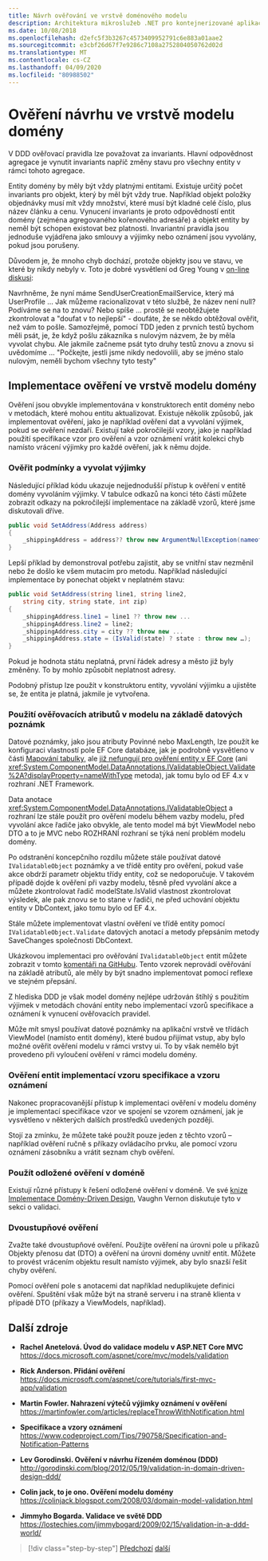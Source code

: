 ```yaml
---
title: Návrh ověřování ve vrstvě doménového modelu
description: Architektura mikroslužeb .NET pro kontejnerizované aplikace .NET | Pochopit klíčové pojmy ověření modelu domény.
ms.date: 10/08/2018
ms.openlocfilehash: d2efc5f3b3267c4573409952791c6e883a01aae2
ms.sourcegitcommit: e3cbf26d67f7e9286c7108a2752804050762d02d
ms.translationtype: MT
ms.contentlocale: cs-CZ
ms.lasthandoff: 04/09/2020
ms.locfileid: "80988502"
---
```

# <a name="design-validations-in-the-domain-model-layer"></a>Ověření návrhu ve vrstvě modelu domény

V DDD ověřovací pravidla lze považovat za invariants. Hlavní odpovědnost agregace je vynutit invariants napříč změny stavu pro všechny entity v rámci tohoto agregace.

Entity domény by měly být vždy platnými entitami. Existuje určitý počet invariants pro objekt, který by měl být vždy true. Například objekt položky objednávky musí mít vždy množství, které musí být kladné celé číslo, plus název článku a cenu. Vynucení invariants je proto odpovědností entit domény (zejména agregovaného kořenového adresáře) a objekt entity by neměl být schopen existovat bez platnosti. Invariantní pravidla jsou jednoduše vyjádřena jako smlouvy a výjimky nebo oznámení jsou vyvolány, pokud jsou porušeny.

Důvodem je, že mnoho chyb dochází, protože objekty jsou ve stavu, ve které by nikdy nebyly v. Toto je dobré vysvětlení od Greg Young v [on-line diskusi](https://jeffreypalermo.com/2009/05/the-fallacy-of-the-always-valid-entity/):

Navrhněme, že nyní máme SendUserCreationEmailService, který má UserProfile ... Jak můžeme racionalizovat v této službě, že název není null? Podíváme se na to znovu? Nebo spíše ... prostě se neobtěžujete zkontrolovat a "doufat v to nejlepší" - doufáte, že se někdo obtěžoval ověřit, než vám to pošle. Samozřejmě, pomocí TDD jeden z prvních testů bychom měli psát, je, že když pošlu zákazníka s nulovým názvem, že by měla vyvolat chybu. Ale jakmile začneme psát tyto druhy testů znovu a znovu si uvědomíme ... "Počkejte, jestli jsme nikdy nedovolili, aby se jméno stalo nulovým, neměli bychom všechny tyto testy"

## <a name="implement-validations-in-the-domain-model-layer"></a>Implementace ověření ve vrstvě modelu domény

Ověření jsou obvykle implementována v konstruktorech entit domény nebo v metodách, které mohou entitu aktualizovat. Existuje několik způsobů, jak implementovat ověření, jako je například ověření dat a vyvolání výjimek, pokud se ověření nezdaří. Existují také pokročilejší vzory, jako je například použití specifikace vzor pro ověření a vzor oznámení vrátit kolekci chyb namísto vrácení výjimky pro každé ověření, jak k němu dojde.

### <a name="validate-conditions-and-throw-exceptions"></a>Ověřit podmínky a vyvolat výjimky

Následující příklad kódu ukazuje nejjednodušší přístup k ověření v entitě domény vyvoláním výjimky. V tabulce odkazů na konci této části můžete zobrazit odkazy na pokročilejší implementace na základě vzorů, které jsme diskutovali dříve.

```csharp
public void SetAddress(Address address)
{
    _shippingAddress = address?? throw new ArgumentNullException(nameof(address));
}
```

Lepší příklad by demonstroval potřebu zajistit, aby se vnitřní stav nezměnil nebo že došlo ke všem mutacím pro metodu. Například následující implementace by ponechat objekt v neplatném stavu:

```csharp
public void SetAddress(string line1, string line2,
    string city, string state, int zip)
{
    _shippingAddress.line1 = line1 ?? throw new ...
    _shippingAddress.line2 = line2;
    _shippingAddress.city = city ?? throw new ...
    _shippingAddress.state = (IsValid(state) ? state : throw new …);
}
```

Pokud je hodnota státu neplatná, první řádek adresy a město již byly změněny. To by mohlo způsobit neplatnost adresy.

Podobný přístup lze použít v konstruktoru entity, vyvolání výjimku a ujistěte se, že entita je platná, jakmile je vytvořena.

### <a name="use-validation-attributes-in-the-model-based-on-data-annotations"></a>Použití ověřovacích atributů v modelu na základě datových poznámk

Datové poznámky, jako jsou atributy Povinné nebo MaxLength, lze použít ke konfiguraci vlastností pole EF Core databáze, jak je podrobně vysvětleno v části [Mapování tabulky,](infrastructure-persistence-layer-implemenation-entity-framework-core.md#table-mapping) ale [již nefungují pro ověření entity v EF Core](https://github.com/dotnet/efcore/issues/3680) (ani <xref:System.ComponentModel.DataAnnotations.IValidatableObject.Validate%2A?displayProperty=nameWithType> metoda), jak tomu bylo od EF 4.x v rozhraní .NET Framework.

Data anotace <xref:System.ComponentModel.DataAnnotations.IValidatableObject> a rozhraní lze stále použít pro ověření modelu během vazby modelu, před vyvolání akce řadiče jako obvykle, ale tento model má být ViewModel nebo DTO a to je MVC nebo ROZHRANÍ rozhraní se týká není problém modelu domény.

Po odstranění koncepčního rozdílu můžete stále používat datové `IValidatableObject` poznámky a ve třídě entity pro ověření, pokud vaše akce obdrží parametr objektu třídy entity, což se nedoporučuje. V takovém případě dojde k ověření při vazby modelu, těsně před vyvolání akce a můžete zkontrolovat řadič modelState.IsValid vlastnost zkontrolovat výsledek, ale pak znovu se to stane v řadiči, ne před uchování objektu entity v DbContext, jako tomu bylo od EF 4.x.

Stále můžete implementovat vlastní ověření ve třídě entity pomocí `IValidatableObject.Validate` datových anotací a metody přepsáním metody SaveChanges společnosti DbContext.

Ukázkovou implementaci pro ověřování `IValidatableObject` entit můžete zobrazit v tomto [komentáři na GitHubu](https://github.com/dotnet/efcore/issues/3680#issuecomment-155502539). Tento vzorek neprovádí ověřování na základě atributů, ale měly by být snadno implementovat pomocí reflexe ve stejném přepsání.

Z hlediska DDD je však model domény nejlépe udržován štíhlý s použitím výjimek v metodách chování entity nebo implementací vzorů specifikace a oznámení k vynucení ověřovacích pravidel.

Může mít smysl používat datové poznámky na aplikační vrstvě ve třídách ViewModel (namísto entit domény), které budou přijímat vstup, aby bylo možné ověřit ověření modelu v rámci vrstvy ui. To by však nemělo být provedeno při vyloučení ověření v rámci modelu domény.

### <a name="validate-entities-by-implementing-the-specification-pattern-and-the-notification-pattern"></a>Ověření entit implementací vzoru specifikace a vzoru oznámení

Nakonec propracovanější přístup k implementaci ověření v modelu domény je implementací specifikace vzor ve spojení se vzorem oznámení, jak je vysvětleno v některých dalších prostředků uvedených později.

Stojí za zmínku, že můžete také použít pouze jeden z těchto vzorů – například ověření ručně s příkazy ovládacího prvku, ale pomocí vzoru oznámení zásobníku a vrátit seznam chyb ověření.

### <a name="use-deferred-validation-in-the-domain"></a>Použít odložené ověření v doméně

Existují různé přístupy k řešení odložené ověření v doméně. Ve své [knize Implementace Domény-Driven Design](https://www.amazon.com/Implementing-Domain-Driven-Design-Vaughn-Vernon/dp/0321834577), Vaughn Vernon diskutuje tyto v sekci o validaci.

### <a name="two-step-validation"></a>Dvoustupňové ověření

Zvažte také dvoustupňové ověření. Použijte ověření na úrovni pole u příkazů Objekty přenosu dat (DTO) a ověření na úrovni domény uvnitř entit. Můžete to provést vrácením objektu result namísto výjimek, aby bylo snazší řešit chyby ověření.

Pomocí ověření pole s anotacemi dat například neduplikujete definici ověření. Spuštění však může být na straně serveru i na straně klienta v případě DTO (příkazy a ViewModels, například).

## <a name="additional-resources"></a>Další zdroje

- **Rachel Anetelová. Úvod do validace modelu v ASP.NET Core MVC** \
  <https://docs.microsoft.com/aspnet/core/mvc/models/validation>

- **Rick Anderson. Přidání ověření** \
  <https://docs.microsoft.com/aspnet/core/tutorials/first-mvc-app/validation>

- **Martin Fowler. Nahrazení výtečů výjimky oznámení v ověření** \
  <https://martinfowler.com/articles/replaceThrowWithNotification.html>

- **Specifikace a vzory oznámení** \
  <https://www.codeproject.com/Tips/790758/Specification-and-Notification-Patterns>

- **Lev Gorodinski. Ověření v návrhu řízeném doménou (DDD)** \
  <http://gorodinski.com/blog/2012/05/19/validation-in-domain-driven-design-ddd/>

- **Colin jack, to je ono. Ověření modelu domény** \
  <https://colinjack.blogspot.com/2008/03/domain-model-validation.html>

- **Jimmyho Bogarda. Validace ve světě DDD** \
  <https://lostechies.com/jimmybogard/2009/02/15/validation-in-a-ddd-world/>

> [!div class="step-by-step"]
> [Předchozí](enumeration-classes-over-enum-types.md)
> [další](client-side-validation.md)
